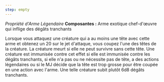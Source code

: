 ```yaml
---
step: empty
---
```

_Propriété d'Arme Légendaire_
__Composantes :__ Arme exotique chef-d'œuvre qui inflige des dégâts tranchants

Lorsque vous attaquez une créature qui a au moins une tête avec cette arme et obtenez un 20 sur le jet d'attaque, vous coupez l'une des têtes de la créature. La créature meurt si elle ne peut survivre sans cette tête. Une créature est immunisée contre cet effet si elle est immunisée contre les dégâts tranchants, si elle n'a pas ou ne nécessite pas de tête, a des actions légendaires ou si le MJ décide que la tête est trop grosse pour être coupée en une action avec l'arme. Une telle créature subit plutôt 6d8 dégâts tranchants.